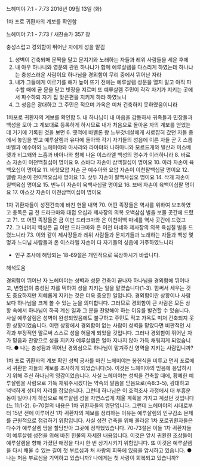 느헤미야 7:1 - 7:73 
2016년 09월 13일 (화)

1차 포로 귀환자의 계보를 확인함



느헤미야 7:1 - 7:73 / 새찬송가 357 장


충성스럽고 경외함이 뛰어난 자에게 성을 맡김
1. 성벽이 건축되매 문짝을 달고 문지기와 노래하는 자들과 레위 사람들을 세운 후에 
2. 내 아우 하나니와 영문의 관원 하나냐가 함께 예루살렘을 다스리게 하였는데 하나냐는 충성스러운 사람이요 하나님을 경외함이 무리 중에서 뛰어난 자라 
3. 내가 그들에게 이르기를 해가 높이 뜨기 전에는 예루살렘 성문을 열지 말고 아직 파수할 때에 곧 문을 닫고 빗장을 지르며 또 예루살렘 주민이 각각 자기가 지키는 곳에서 파수하되 자기 집 맞은편을 지키게 하라 하였노니 
4. 그 성읍은 광대하고 그 주민은 적으며 가옥은 미처 건축하지 못하였음이니라 

1차포로 귀환자의 계보를 확인함
5. 내 하나님이 내 마음을 감동하사 귀족들과 민장들과 백성을 모아 그 계보대로 등록하게 하시므로 내가 처음으로 돌아온 자의 계보를 얻었는데 거기에 기록된 것을 보면 
6. 옛적에 바벨론 왕 느부갓네살에게 사로잡혀 갔던 자들 중에서 놓임을 받고 예루살렘과 유다에 돌아와 각기 자기들의 성읍에 이른 자들 곧 
7. 스룹바벨과 예수아와 느헤미야와 아사랴와 라아먀와 나하마니와 모르드개와 빌산과 미스베렛과 비그왜와 느훔과 바아나와 함께 나온 이스라엘 백성의 명수가 이러하니라 
8. 바로스 자손이 이천백칠십이 명이요 
9. 스바댜 자손이 삼백칠십이 명이요 
10. 아라 자손이 육백오십이 명이요 
11. 바핫모압 자손 곧 예수아와 요압 자손이 이천팔백십팔 명이요 
12. 엘람 자손이 천이백오십사 명이요 
13. 삿두 자손이 팔백사십오 명이요 
14. 삭개 자손이 칠백육십 명이요 
15. 빈누이 자손이 육백사십팔 명이요 
16. 브배 자손이 육백이십팔 명이요 
17. 아스갓 자손이 이천삼백이십이 명이요 

1차 귀환자들이 성전건축에 바친 헌물 내역
70. 어떤 족장들은 역사를 위하여 보조하였고 총독은 금 천 드라크마와 대접 오십과 제사장의 의복 오백삼십 벌을 보물 곳간에 드렸고 
71. 또 어떤 족장들은 금 이만 드라크마와 은 이천이백 마네를 역사 곳간에 드렸고 
72. 그 나머지 백성은 금 이만 드라크마와 은 이천 마네와 제사장의 의복 육십칠 벌을 드렸느니라 
73. 이와 같이 제사장들과 레위 사람들과 문지기들과 노래하는 자들과 백성 몇 명과 느디님 사람들과 온 이스라엘 자손이 다 자기들의 성읍에 거주하였느니라 

* 인구 조사에 해당되는 18-69절은 개인적으로 묵상하시기 바랍니다.

해석도움





경외함이 뛰어난 자
느헤미야는 성벽과 성문 건축이 끝나자 하나님을 경외함에 뛰어나고, 변함없이 충성된 자를 택하여 성을 지키는 일을 맡겼습니다(1-3). 힘써서 세우는 것도 중요하지만 지혜롭게 지키는 것은 더욱 중요한 일입니다. 경외함이란 상황이나 사람보다 하나님을 크게 볼 수 있는 눈을 의미합니다. 그러므로 경외함이 큰 사람은 모든 상황 속에서 하나님이 하곡 계신 일과 그 분을 찬양해야 하는 이유를 발견할 수 있습니다. 사실 예루살렘은 성벽이 완성되었음에도 불구하고 주민도 적고 가옥도 미처 건축되지 못한 상황이었습니다. 이런 상황에서 경외함이 없는 사람이 성벽을 맡았다면 비판적인 시각과 부정적인 말로써 스스로 성을 허물게 되었을 것입니다. 그러나 경외함이 뛰어난 자가 믿음과 찬양으로 성을 지키자 예루살렘은 얼마 지나지 않아 가득 채워지게 되었습니다.
● 나는 충성됨과 뛰어난 경외심으로 하나님이 맡겨주신 영역을 지키는 사람입니까?

1차 포로 귀환자의 계보 확인
성벽 공사를 마친 느헤미야는 봉헌식을 미루고 먼저 포로에서 귀환한 자들의 계보를 조사하게 되었습니다(5). 이것은 느헤미야의 믿음에 응답하시기 위해 주신 하나님의 영감이었습니다. 사실 느헤미야는 성벽을 건축할 때에, 황폐한 예루살렘을 사람으로 가득 채워주시겠다는 약속의 말씀을 믿음으로(슥8:3-5), 광대하고 넉넉하게 성터의 자리를 잡았습니다. 그런데 하나님은 이 호적조사 과정에서 대 부흥운동이 일어나게 하심으로 예루살렘 성을 자연스럽게 채울 계획을 가지고 계셨던 것입니다(느 11:1-2). 6-70절의 내용은 1차 귀환자들의 명단입니다. 그런데 느헤미야의 시대로부터 15년 전에 이루어진 1차 귀환자의 계보를 정리하는 이유는 예루살렘의 인구감소 문제를 근원적으로 점검하기 위함입니다. 사실 성전 건축을 위해 올라온 1차 포로귀환자들은 다수가 예루살렘 땅을 할당받아 그곳에 정착했었습니다. 70-73절은 이들 1차 귀환자들이 예루살렘 성전을 위해 바친 헌물의 자세한 내용입니다. 이것은 앞서 귀환한 조상들이 예루살렘을 향해 가졌던 애정을 다시 한 번 상기시키기 위함입니다. 또 이것은 예루살렘을 다시 채울 수 있는 길이 첫 부르심과 처 사랑의 회복에 있음을 암시하고 있습니다.
● 나는 처음 부르심을 기억하고 있습니까? 나에게는 첫 사랑이 회복되고 있습니까?